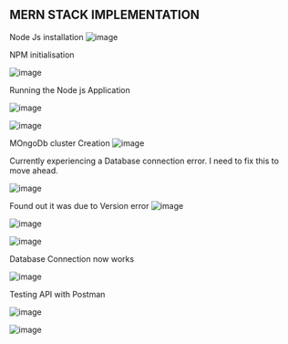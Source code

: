 ##  MERN STACK IMPLEMENTATION

Node Js installation
![image](https://user-images.githubusercontent.com/124367888/216845537-01e57284-eb04-413f-9e48-81d80cfa5f04.png)

NPM  initialisation 

![image](https://user-images.githubusercontent.com/124367888/216846255-d566344e-1f1e-4e42-9776-3c0bfdc2f86b.png)

Running the Node js Application 

![image](https://user-images.githubusercontent.com/124367888/216846476-4c89b4f8-82e1-4b7d-ba43-85be440586b8.png)

![image](https://user-images.githubusercontent.com/124367888/216846630-5683903c-c96a-4fd5-9d80-0b42bd32012e.png)

MOngoDb cluster Creation
![image](https://user-images.githubusercontent.com/124367888/216847478-04d11419-2c50-4d91-8101-a98ff1e23fba.png)

Currently experiencing a Database connection error. I need to fix this to move ahead.

![image](https://user-images.githubusercontent.com/124367888/216897340-e54aadd8-6a97-4091-a560-b816504f64c9.png)

Found out it was due to Version error
![image](https://user-images.githubusercontent.com/124367888/216970086-fe9e69e9-68f4-47ba-8b64-7f0f30414a08.png)

![image](https://user-images.githubusercontent.com/124367888/216971200-8db0c9f1-4fd8-4072-a56e-c5e6316e6c22.png)

![image](https://user-images.githubusercontent.com/124367888/216971552-dffa18b3-e6ec-4cfd-8124-bb622f69e0f1.png)

Database Connection now works

![image](https://user-images.githubusercontent.com/124367888/216972295-8aabea6f-5f3f-4d65-bc76-9d8e8515c563.png)

Testing API with Postman

![image](https://user-images.githubusercontent.com/124367888/216976716-c0abcaf1-cf69-4667-a86e-ba2c9711bfa9.png)

![image](https://user-images.githubusercontent.com/124367888/216977938-aee07658-4482-4d4d-8847-9d30b88ee5b5.png)

